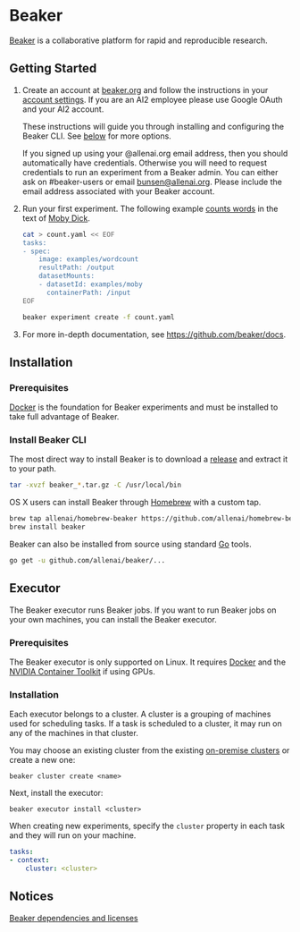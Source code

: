 # Beaker

[Beaker](https://beaker.org) is a collaborative platform for rapid and reproducible research.

## Getting Started

1. Create an account at [beaker.org](https://beaker.org)
   and follow the instructions in your [account settings](https://beaker.org/user).  If you are
   an AI2 employee please use Google OAuth and your AI2 account.

   These instructions will guide you through installing and configuring the
   Beaker CLI. See [below](#install-beaker-cli) for more options.

   If you signed up using your @allenai.org email address, then you should
   automatically have credentials.  Otherwise you will need to
   request credentials to run an experiment from a Beaker admin.
   You can either ask on #beaker-users or email bunsen@allenai.org.
   Please include the email address associated with your Beaker account.

2. Run your first experiment. The following example
   [counts words](https://beaker.org/im/im_qbjvcda1sed7) in the text
   of [Moby Dick](https://beaker.org/ds/ds_1hz9k6sgxi0a).

   ```bash
   cat > count.yaml << EOF
   tasks:
   - spec:
       image: examples/wordcount
       resultPath: /output
       datasetMounts:
       - datasetId: examples/moby
         containerPath: /input
   EOF
   ```

   ```bash
   beaker experiment create -f count.yaml
   ```

3. For more in-depth documentation, see https://github.com/beaker/docs.

## Installation

### Prerequisites

[Docker](https://www.docker.com/) is the foundation for Beaker experiments and
must be installed to take full advantage of Beaker.

### Install Beaker CLI

The most direct way to install Beaker is to download a
[release](https://github.com/allenai/beaker/releases) and extract it to your path.

```bash
tar -xvzf beaker_*.tar.gz -C /usr/local/bin
```

OS X users can install Beaker through [Homebrew](https://brew.sh/) with a custom tap.


```bash
brew tap allenai/homebrew-beaker https://github.com/allenai/homebrew-beaker.git
brew install beaker
```

Beaker can also be installed from source using standard [Go](https://golang.org/) tools.

```bash
go get -u github.com/allenai/beaker/...
```

## Executor

The Beaker executor runs Beaker jobs.
If you want to run Beaker jobs on your own machines, you can install the Beaker executor.

### Prerequisites

The Beaker executor is only supported on Linux.
It requires [Docker](https://docs.docker.com/engine/install/)
and the [NVIDIA Container Toolkit](https://docs.nvidia.com/datacenter/cloud-native/container-toolkit/install-guide.html)
if using GPUs.

### Installation

Each executor belongs to a cluster.
A cluster is a grouping of machines used for scheduling tasks.
If a task is scheduled to a cluster, it may run on any of the machines in that cluster.

You may choose an existing cluster from the existing [on-premise clusters](https://beaker.org/clusters) or create a new one:

```
beaker cluster create <name>
```

Next, install the executor:

```
beaker executor install <cluster>
```

When creating new experiments, specify the `cluster` property in each task
and they will run on your machine.

```yaml
tasks:
- context:
    cluster: <cluster>
```

## Notices
[Beaker dependencies and licenses](https://app.fossa.io/attribution/a462337b-67c8-418e-8a05-9b6f67de4626)
